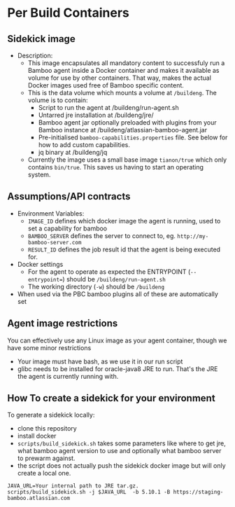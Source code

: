 # Per Build Containers

## Sidekick image


* Description:
    * This image encapsulates all mandatory content to successfuly run a Bamboo agent
    inside a Docker container and makes it available as volume for use by other containers.
    That way, makes the actual Docker images used free of Bamboo specific content.
    * This is the data volume which mounts a volume at `/buildeng`. The volume is to contain:
        * Script to run the agent at /buildeng/run-agent.sh
        * Untarred jre installation at /buildeng/jre/
        * Bamboo agent jar optionally preloaded with plugins from your Bamboo instance at /buildeng/atlassian-bamboo-agent.jar
        * Pre-initialised `bamboo-capabilities.properties` file. See below for how to add custom capabilities.
        * jq binary at /buildeng/jq
    * Currently the image uses a small base image `tianon/true` which only contains `bin/true`. This saves us having to start an operating system.

## Assumptions/API contracts

  * Environment Variables:
    * `IMAGE_ID` defines which docker image the agent is running, used to set a capability for bamboo
    * `BAMBOO_SERVER` defines the server to connect to, eg. `http://my-bamboo-server.com`
    * `RESULT_ID` defines the job result id that the agent is being executed for.
  * Docker settings
    * For the agent to operate as expected the ENTRYPOINT (`--entrypoint=`) should be `/buildeng/run-agent.sh`
    * The working directory (`-w`) should be `/buildeng`
  * When used via the PBC bamboo plugins all of these are automatically set

## Agent image restrictions

You can effectively use any Linux image as your agent container, though we have some minor restrictions

* Your image must have bash, as we use it in our run script
* glibc needs to be installed for oracle-java8 JRE to run. That's the JRE the agent is currently running with.


## How To create a sidekick for your environment

To generate a sidekick locally:

* clone this repository
* install docker
* `scripts/build_sidekick.sh` takes some parameters like where to get jre, what bamboo agent version to use and optionally what bamboo server to prewarm against.
* the script does not actually push the sidekick docker image but will only create a local one.
```
JAVA_URL=Your internal path to JRE tar.gz.
scripts/build_sidekick.sh -j $JAVA_URL  -b 5.10.1 -B https://staging-bamboo.atlassian.com

```
